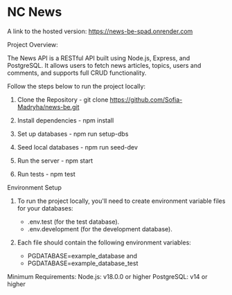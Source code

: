 # NC News

A link to the hosted version: https://news-be-spad.onrender.com

Project Overview:

The News API is a RESTful API built using Node.js, Express, and PostgreSQL. It allows users to fetch news articles, topics, users and comments, and supports full CRUD functionality.


Follow the steps below to run the project locally:

1. Clone the Repository - git clone https://github.com/Sofia-Madryha/news-be.git

2. Install dependencies - npm install

3. Set up databases - npm run setup-dbs

4. Seed local databases - npm run seed-dev

5. Run the server - npm start

6. Run tests - npm test


Environment Setup

1. To run the project locally, you'll need to create environment variable files for your databases:
     - .env.test (for the test database).
     - .env.development (for the development database).
     
2. Each file should contain the following environment variables:
     - PGDATABASE=example_database 
        and
     - PGDATABASE=example_database_test



Minimum Requirements:
Node.js: v18.0.0 or higher
PostgreSQL: v14 or higher
